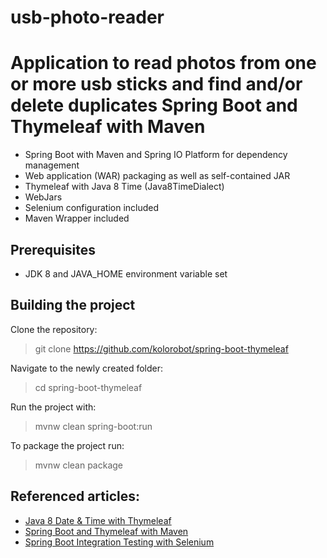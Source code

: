 # usb-photo-reader
Application to read photos from one or more usb sticks and find and/or delete duplicates
Spring Boot and Thymeleaf with Maven
====================================

- Spring Boot with Maven and Spring IO Platform for dependency management
- Web application (WAR) packaging as well as self-contained JAR
- Thymeleaf with Java 8 Time (Java8TimeDialect)
- WebJars
- Selenium configuration included
- Maven Wrapper included

Prerequisites
-------------

- JDK 8 and JAVA_HOME environment variable set

Building the project
--------------------

Clone the repository:

> git clone https://github.com/kolorobot/spring-boot-thymeleaf

Navigate to the newly created folder:

> cd spring-boot-thymeleaf

Run the project with:

> mvnw clean spring-boot:run

To package the project run:

> mvnw clean package


Referenced articles:
--------------------

- [Java 8 Date & Time with Thymeleaf](http://blog.codeleak.pl/2015/11/how-to-java-8-date-time-with-thymeleaf.html)
- [Spring Boot and Thymeleaf with Maven](http://blog.codeleak.pl/2014/04/how-to-spring-boot-and-thymeleaf-with-maven.html)
- [Spring Boot Integration Testing with Selenium](http://blog.codeleak.pl/2015/03/spring-boot-integration-testing-with.html)
